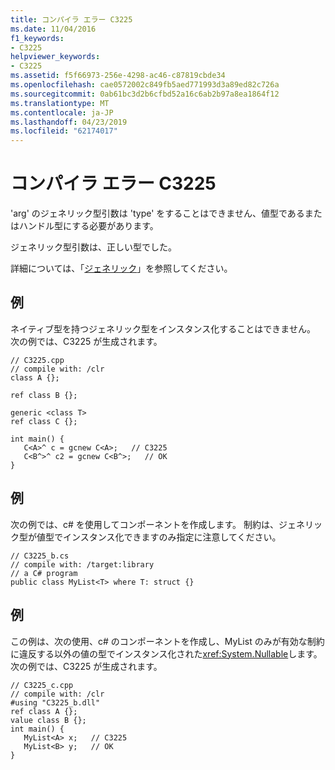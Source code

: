 ```yaml
---
title: コンパイラ エラー C3225
ms.date: 11/04/2016
f1_keywords:
- C3225
helpviewer_keywords:
- C3225
ms.assetid: f5f66973-256e-4298-ac46-c87819cbde34
ms.openlocfilehash: cae0572002c849fb5aed771993d3a89ed82c726a
ms.sourcegitcommit: 0ab61bc3d2b6cfbd52a16c6ab2b97a8ea1864f12
ms.translationtype: MT
ms.contentlocale: ja-JP
ms.lasthandoff: 04/23/2019
ms.locfileid: "62174017"
---
```

# <a name="compiler-error-c3225"></a>コンパイラ エラー C3225

'arg' のジェネリック型引数は 'type' をすることはできません、値型であるまたはハンドル型にする必要があります。

ジェネリック型引数は、正しい型でした。

詳細については、「[ジェネリック](../../extensions/generics-cpp-component-extensions.md)」を参照してください。

## <a name="example"></a>例

ネイティブ型を持つジェネリック型をインスタンス化することはできません。 次の例では、C3225 が生成されます。

```
// C3225.cpp
// compile with: /clr
class A {};

ref class B {};

generic <class T>
ref class C {};

int main() {
   C<A>^ c = gcnew C<A>;   // C3225
   C<B^>^ c2 = gcnew C<B^>;   // OK
}
```

## <a name="example"></a>例

次の例では、c# を使用してコンポーネントを作成します。 制約は、ジェネリック型が値型でインスタンス化できますのみ指定に注意してください。

```
// C3225_b.cs
// compile with: /target:library
// a C# program
public class MyList<T> where T: struct {}
```

## <a name="example"></a>例

この例は、次の使用、c# のコンポーネントを作成し、MyList のみが有効な制約に違反する以外の値の型でインスタンス化された<xref:System.Nullable>します。 次の例では、C3225 が生成されます。

```
// C3225_c.cpp
// compile with: /clr
#using "C3225_b.dll"
ref class A {};
value class B {};
int main() {
   MyList<A> x;   // C3225
   MyList<B> y;   // OK
}
```